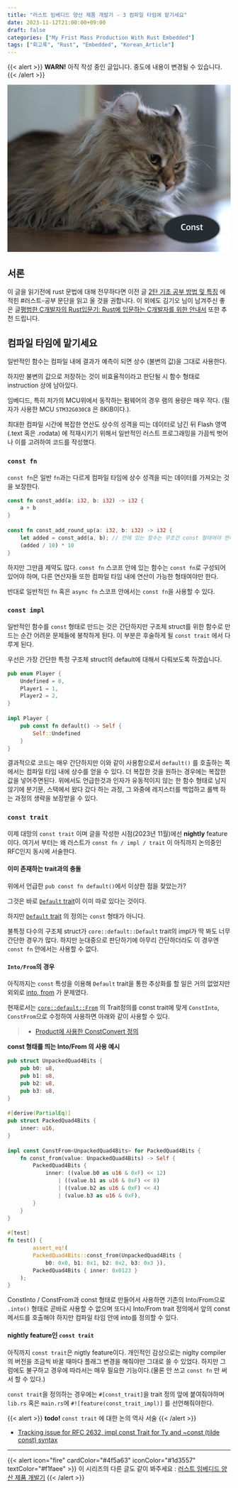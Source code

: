 ```yaml
---
title: "러스트 임베디드 양산 제품 개발기 - 3 컴파일 타임에 맡기세요"
date: 2023-11-12T21:00:00+09:00
draft: false
categories: ["My Frist Mass Production With Rust Embedded"]
tags: ["회고록", "Rust", "Embedded", "Korean_Article"]
---
```


{{< alert >}}
**WARN!** 아직 작성 중인 글입니다. 중도에 내용이 변경될 수 있습니다.
{{< /alert >}}

![constcat](feature.jpg)

## 서론
이 글을 읽기전에 rust 문법에 대해 전무하다면 이전 글 [2탄 기초 공부 방법 및 특징](/posts/my_first_commerical_rust_embedded_product_2/#러스트-공부) 에 적힌 #러스트-공부 문단을 읽고 올 것을 권합니다. 이 외에도 김기오 님이 남겨주신 좋은 글[평범한 C개발자의 Rust입문기: Rust에 입문하는 C개발자를 위한 안내서](https://wikidocs.net/book/12811) 또한 추천 드립니다.

## 컴파일 타임에 맡기세요
일반적인 함수는 컴파일 내에 결과가 예측이 되면 상수 (불변의 값)을 그대로 사용한다.

하지만 불변의 값으로 저장하는 것이 비효율적이라고 판단될 시 함수 형태로 instruction 상에 남아있다.

임베디드, 특히 저가의 MCU위에서 동작하는 펌웨어의 경우 램의 용량은 매우 작다. (필자가 사용한 MCU `STM32G030C8` 은 8KiB이다.).

최대한 컴파일 시간에 복잡한 연산도 상수의 성격을 띠는 데이터로 남긴 뒤 Flash 영역 (.text 혹은 .rodata) 에 적재시키기 위해서 일반적인 러스트 프로그래밍을 가끔씩 벗어나 이를 고려하여 코드를 작성했다.

### `const fn`
`const fn`은 일반 `fn`과는 다르게 컴파일 타임에 상수 성격을 띠는 데이터를 가져오는 것을 보장한다.

```rs
const fn const_add(a: i32, b: i32) -> i32 {
    a + b
}

const fn const_add_round_up(a: i32, b: i32) -> i32 {
    let added = const_add(a, b); // 안에 있는 함수는 무조건 const 형태여야 한다.
    (added / 10) * 10
}
```

하지만 그만큼 제약도 많다. `const fn` 스코프 안에 있는 함수는 `const fn`로 구성되어 있어야 하며, 
다른 연산자들 또한 컴파일 타임 내에 연산이 가능한 형태여야만 한다.

반대로 일반적인 `fn` 혹은 `async fn` 스코프 안에서는 `const fn`을 사용할 수 있다.

### `const impl`
일반적인 함수를 `const` 형태로 만드는 것은 간단하지만 구조체 struct를 위한 함수로 만드는 순간 어려운 문제들에 봉착하게 된다.
이 부분은 후술하게 될 `const trait` 에서 다루게 된다.

우선은 가장 간단한 특정 구조체 struct의 default에 대해서 다뤄보도록 하겠습니다.

```rs
pub enum Player {
    Undefined = 0,
    Player1 = 1,
    Player2 = 2,
}

impl Player {
    pub const fn default() -> Self {
        Self::Undefined
    }
}
```

결과적으로 코드는 매우 간단하지만 이와 같이 사용함으로서 `default()` 를 호출하는 쪽에서는 컴파일 타임 내에 상수를 얻을 수 있다.
더 복잡한 것을 원하는 경우에는 복잡한 값을 넣어주면된다. 위에서도 언급한것과 인자가 유동적이지 않는 한 함수 형태로 남지않기에 
분기문, 스택에서 왔다 갔다 하는 과정, 그 와중에 레지스터를 백업하고 롤백 하는 과정의 생략을 보장받을 수 있다.

### `const trait`
이제 대망의 `const trait` 이며 글을 작성한 시점(2023년 11월)에선 **nightly** feature이다.
여기서 부터는 왜 러스트가 `const fn / impl / trait` 이 아직까지 논의중인 RFC인지 동시에 서술한다.

#### 이미 존재하는 trait과의 충돌
위에서 언급한 `pub const fn default()`에서 이상한 점을 찾았는가?

그것은 바로 [`Default` trait](https://doc.rust-lang.org/core/default/trait.Default.html)이 이미 따로 있다는 것이다.

하지만 [`Default` trait](https://doc.rust-lang.org/core/default/trait.Default.html) 의 정의는 `const` 형태가 아니다.

불특정 다수의 구조체 struct가 `core::default::Default` trait의 impl가 딱 봐도 너무 간단한 경우가 많다.
하지만 눈대중으로 판단하기에 아무리 간단하더라도 이 경우엔 `const fn` 안에서는 사용할 수 없다.

#### `Into/From`의 경우
아직까지는 `const` 특성을 이용해 `Default` trait을 통한 추상화를 할 일은 거의 없었지만 외외로 [into, from](https://doc.rust-lang.org/core/convert/trait.Into.html) 가 문제였다.

현재로서는 [`core::default::From`](https://doc.rust-lang.org/src/core/convert/mod.rs.html#704-728) 의 Trait정의를 const trait에 맞게 `ConstInto`, `ConstFrom`으로 수정하여 사용하면 아래와 같이 사용할 수 있다.
  > - [Product에 사용한 ConstConvert 정의](https://github.com/pmnxis/billmock-app-rs/blob/0.3.1/src/types/const_convert.rs)

**const 형태를 띄는 Into/From 의 사용 예시**
```rs
pub struct UnpackedQuad4Bits {
    pub b0: u8,
    pub b1: u8,
    pub b2: u8,
    pub b3: u8,
}

#[derive(PartialEq)]
pub struct PackedQuad4Bits {
    inner: u16,
}

impl const ConstFrom<UnpackedQuad4Bits> for PackedQuad4Bits {
    fn const_from(value: UnpackedQuad4Bits) -> Self {
        PackedQuad4Bits {
            inner: ((value.b0 as u16 & 0xF) << 12)
                | ((value.b1 as u16 & 0xF) << 8)
                | ((value.b2 as u16 & 0xF) << 4)
                | (value.b3 as u16 & 0xF),
        }
    }
}

#[test]
fn test() {
        assert_eq!(
        PackedQuad4Bits::const_from(UnpackedQuad4Bits {
            b0: 0x0, b1: 0x1, b2: 0x2, b3: 0x3 }),
        PackedQuad4Bits { inner: 0x0123 }
    );
}
```

ConstInto / ConstFrom과 const 형태로 만들어서 사용하면 기존의 Into/From으로 `.into()` 형태로 곧바로 사용할 수 없으며
또다시 Into/From trait 정의에서 앞의 const 메서드를 호출해야 하지만
컴파일 타임 안에 into를 정의할 수 있다.

#### nightly feature인 `const trait`
아직까지 `const trait`은 nigtly feature이다. 개인적인 감상으로는 niglty compiler의 버전을 조금씩 바꿀 때마다 플래그 변경을 해줘야만 그대로 쓸 수 있었다.
하지만 그럼에도 불구하고 경우에 따라서는 매우 필요한 기능이다.(물론 안 쓰고 `const fn` 만 써서 할 수 있다.)

`const trait`을 정의하는 경우에는 `#[const_trait]`을 trait 정의 앞에 붙여줘야하며 `lib.rs` 혹은 `main.rs`에 `#![feature(const_trait_impl)]` 를 선언해줘야한다.

{{< alert >}}
**todo!** `const trait` 에 대한 논의 역사 서술 
{{< /alert >}}

- [Tracking issue for RFC 2632, impl const Trait for Ty and ~const (tilde const) syntax](https://github.com/rust-lang/rust/issues/67792)

-------------------------------
{{< alert icon="fire" cardColor="#4f5a63" iconColor="#1d3557" textColor="#f1faee" >}}
이 시리즈의 다른 글도 같이 봐주세요 : 
[러스트 임베디드 양산 제품 개발기](/categories/my-frist-mass-production-with-rust-embedded/)
{{< /alert >}}